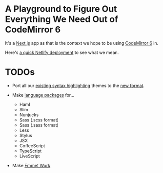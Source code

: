 # A Playground to Figure Out Everything We Need Out of CodeMirror 6

It's a [Next.js](https://nextjs.org/docs) app as that is the context we hope to be using [CodeMirror 6](https://codemirror.net/6/) in.

Here's [a quick Netlify deployment](https://objective-blackwell-d4efc9.netlify.app/) to see what we mean.

# TODOs

- Port all our [existing syntax highlighting](https://github.com/codepen/CodeMirror-6-Needs/tree/main/styles/OLD-THEMES) themes to the [new format](https://github.com/codepen/CodeMirror-6-Needs/blob/main/themes/twilight.js).

- Make [language packages](https://codemirror.net/6/examples/lang-package/) for...

  - Haml
  - Slim
  - Nunjucks
  - Sass (.scss format)
  - Sass (.sass format)
  - Less
  - Stylus
  - JSX
  - CoffeeScript
  - TypeScript
  - LiveScript

- Make [Emmet Work](https://github.com/emmetio/codemirror-plugin/issues/13)
